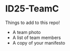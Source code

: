 # ID25-TeamC

Things to add to this repo!
- A team photo
- A list of team members
- A copy of your manifesto
